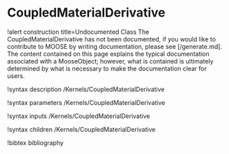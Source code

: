 <!-- MOOSE Documentation Stub: Remove this when content is added. -->

# CoupledMaterialDerivative

!alert construction title=Undocumented Class
The CoupledMaterialDerivative has not been documented, if you would like to contribute to MOOSE by
writing documentation, please see [/generate.md]. The content contained on this page explains
the typical documentation associated with a MooseObject; however, what is contained is ultimately
determined by what is necessary to make the documentation clear for users.

!syntax description /Kernels/CoupledMaterialDerivative

!syntax parameters /Kernels/CoupledMaterialDerivative

!syntax inputs /Kernels/CoupledMaterialDerivative

!syntax children /Kernels/CoupledMaterialDerivative

!bibtex bibliography
